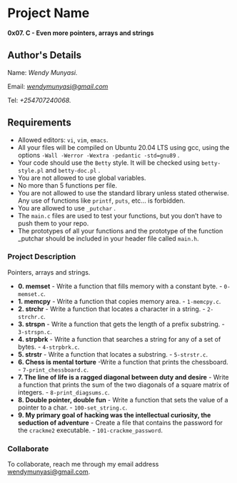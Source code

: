 # Project Name
**0x07. C - Even more pointers, arrays and strings**

## Author's Details
Name: *Wendy Munyasi.*

Email: *wendymunyasi@gmail.com*

Tel: *+254707240068.*

##  Requirements
*   Allowed editors: `vi`, `vim`, `emacs`.
*   All your files will be compiled on Ubuntu 20.04 LTS using gcc, using the options `-Wall -Werror -Wextra -pedantic -std=gnu89` .
*   Your code should use the `Betty` style. It will be checked using `betty-style.pl` and `betty-doc.pl` .
*   You are not allowed to use global variables.
*   No more than 5 functions per file.
*   You are not allowed to use the standard library unless stated otherwise. Any use of functions like  `printf`, `puts`, etc… is forbidden.
*   You are allowed to use `_putchar` .
*   The `main.c` files are used to test your functions, but you don’t have to push them to your repo.
*   The prototypes of all your functions and the prototype of the function _putchar should be included in your header file called `main.h`.


### Project Description
Pointers, arrays and strings.

* **0. memset** - Write a function that fills memory with a constant byte. - `0-memset.c`.
* **1. memcpy** - Write a function that copies memory area. - `1-memcpy.c`.
* **2. strchr** - Write a function that locates a character in a string. - `2-strchr.c`.
* **3. strspn** - Write a function that gets the length of a prefix substring. - `3-strspn.c`.
* **4. strpbrk** - Write a function that searches a string for any of a set of bytes. - `4-strpbrk.c`.
* **5. strstr** - Write a function that locates a substring. - `5-strstr.c`.
* **6. Chess is mental torture** -Write a function that prints the chessboard. - `7-print_chessboard.c`.
* **7. The line of life is a ragged diagonal between duty and desire** - Write a function that prints the sum of the two diagonals of a square matrix of integers. - `8-print_diagsums.c`.
* **8. Double pointer, double fun** - Write a function that sets the value of a pointer to a char. - `100-set_string.c`.
* **9. My primary goal of hacking was the intellectual curiosity, the seduction of adventure** - Create a file that contains the password for the `crackme2` executable. - `101-crackme_password`.

### Collaborate

To collaborate, reach me through my email address wendymunyasi@gmail.com.
